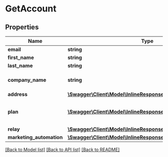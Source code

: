 # GetAccount

## Properties
Name | Type | Description | Notes
------------ | ------------- | ------------- | -------------
**email** | **string** | Login Email | 
**first_name** | **string** | First Name | 
**last_name** | **string** | Last Name | 
**company_name** | **string** | Name of the company | 
**address** | [**\Swagger\Client\Model\InlineResponse200Address**](InlineResponse200Address.md) |  | [optional] 
**plan** | [**\Swagger\Client\Model\InlineResponse200Plan[]**](InlineResponse200Plan.md) | Information about your plans and credits | 
**relay** | [**\Swagger\Client\Model\InlineResponse200Relay**](InlineResponse200Relay.md) |  | [optional] 
**marketing_automation** | [**\Swagger\Client\Model\InlineResponse200MarketingAutomation**](InlineResponse200MarketingAutomation.md) |  | [optional] 

[[Back to Model list]](../README.md#documentation-for-models) [[Back to API list]](../README.md#documentation-for-api-endpoints) [[Back to README]](../README.md)


